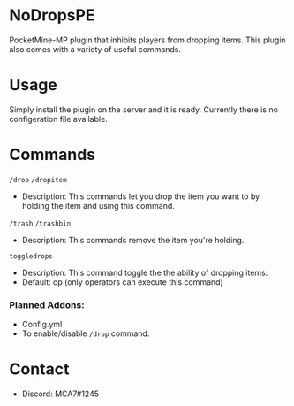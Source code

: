 # NoDropsPE
PocketMine-MP plugin that inhibits players from dropping items. This plugin also comes with a variety of useful commands.

# Usage

Simply install the plugin on the server and it is ready. Currently there is no configeration file available. 

# Commands

`/drop`
`/dropitem`
  - Description: This commands let you drop the item you want to by holding the item and using this command.

`/trash`
`/trashbin`
  - Description: This commands remove the item you're holding.
  
`toggledrops`
  - Description: This command toggle the the ability of dropping items.
  - Default: op (only operators can execute this command)

### Planned Addons:

 - Config.yml
 - To enable/disable `/drop` command.

# Contact

  - Discord: MCA7#1245
